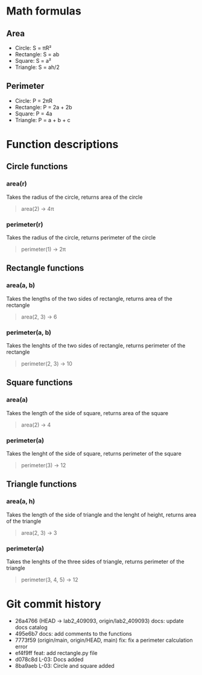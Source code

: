 # Math formulas
## Area
- Circle: S = πR²
- Rectangle: S = ab
- Square: S = a²
- Triangle: S = ah/2

## Perimeter
- Circle: P = 2πR
- Rectangle: P = 2a + 2b
- Square: P = 4a
- Triangle: P = a + b + c

# Function descriptions
## Circle functions
### area(r)
Takes the radius of the circle, returns area of the circle
> area(2) -> 4π
### perimeter(r)
Takes the radius of the circle, returns perimeter of the circle
> perimeter(1) -> 2π
## Rectangle functions
### area(a, b)
Takes the lengths of the two sides of rectangle, returns area of the rectangle
> area(2, 3) -> 6
### perimeter(a, b)
Takes the lenghts of the two sides of rectangle, returns perimeter of the rectangle
> perimeter(2, 3) -> 10
## Square functions
### area(a)
Takes the length of the side of square, returns area of the square
> area(2) -> 4
### perimeter(a)
Takes the lenght of the side of square, returns perimeter of the square
> perimeter(3) -> 12
## Triangle functions
### area(a, h)
Takes the length of the side of triangle and the lenght of height, returns area of the triangle
> area(2, 3) -> 3
### perimeter(a)
Takes the lenghts of the three sides of triangle, returns perimeter of the triangle
> perimeter(3, 4, 5) -> 12
# Git commit history
- 26a4766 (HEAD -> lab2_409093, origin/lab2_409093) docs: update docs catalog
- 495e6b7 docs: add comments to the functions
- 7773f59 (origin/main, origin/HEAD, main) fix: fix a perimeter calculation error
- ef4f9ff feat: add rectangle.py file
- d078c8d L-03: Docs added
- 8ba9aeb L-03: Circle and square added
